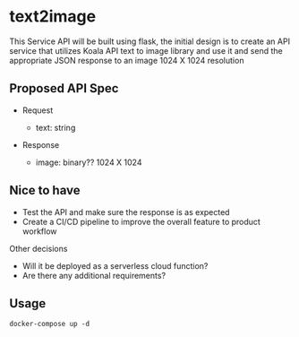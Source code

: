 # text2image

This Service API will be built using flask, the initial design is to create an API service that utilizes Koala API text to image library and use it and send the appropriate JSON response to an image 1024 X 1024 resolution

## Proposed API Spec

- Request
    - text: string

- Response
  - image: binary?? 1024 X 1024


## Nice to have
- Test the API and make sure the response is as expected
- Create a CI/CD pipeline to improve the overall feature to product workflow

Other decisions
- Will it be deployed as a serverless cloud function?
- Are there any additional requirements?

## Usage
````
docker-compose up -d
````
